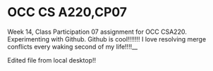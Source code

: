 # OCC CS A220,CP07
Week 14, Class Participation 07 assignment for OCC CSA220. Experimenting with Github.
Github is cool!!!!!!! I love resolving merge conflicts every waking second of my life!!!!__

Edited file from local desktop!!
